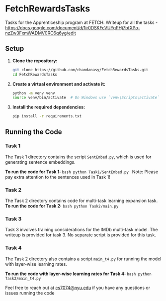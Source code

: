 # FetchRewardsTasks

Tasks for the Apprenticeship program at FETCH.
Writeup for all the tasks - https://docs.google.com/document/d/1ir0DSKFcVUYqPHj7bfXPo-nzZw3FxmWADMV0RC6q6yg/edit
## Setup

1. **Clone the repository:**
    ```bash
    git clone https://github.com/chandanasy/FetchRewardsTasks.git
    cd FetchRewardsTasks
    ```

2. **Create a virtual environment and activate it:**
    ```bash
    python -m venv venv
    source venv/bin/activate  # On Windows use `venv\Scripts\activate`
    ```

3. **Install the required dependencies:**
    ```bash
    pip install -r requirements.txt
    ```

## Running the Code

### Task 1

The Task 1 directory contains the script `SentEmbed.py`, which is used for generating sentence embeddings.

**To run the code for Task 1:**
    ```bash
    python Task1/SentEmbed.py
    ```
Note: Please pay extra attention to the sentences used in Task 1!
### Task 2

The Task 2 directory contains code for multi-task learning expansion task.
**To run the code for Task 2:**
    ```bash
    python Task2/main.py
    ```


### Task 3

Task 3 involves training considerations for the IMDb multi-task model. The writeup is provided for task 3. No separate script is provided for this task.

### Task 4

The Task 2 directory also contains a script `main_t4.py` for running the model with layer-wise learning rates.

**To run the code with layer-wise learning rates for Task 4:**
    ```bash
    python Task2/main_t4.py
    ```


Feel free to reach out at cs7074@nyu.edu if you have any questions or issues running the code 



